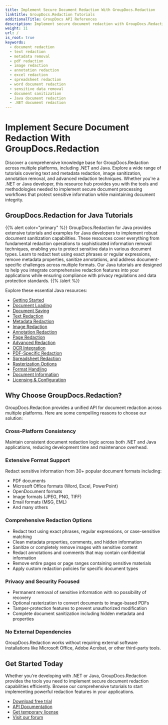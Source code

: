```yaml
---
title: Implement Secure Document Redaction With GroupDocs.Redaction
linktitle: GroupDocs.Redaction Tutorials
additionalTitle: GroupDocs API References
description: Implement secure document redaction with GroupDocs.Redaction for .NET & Java. Explore tutorials on text, metadata, image redaction & more.
weight: 11
url: /
is_root: true
keywords:
  - document redaction
  - text redaction
  - metadata removal
  - pdf redaction
  - image redaction
  - annotation redaction
  - excel redaction
  - spreadsheet redaction
  - word document redaction
  - sensitive data removal
  - document sanitization
  - Java document redaction
  - .NET document redaction
---
```


# Implement Secure Document Redaction With GroupDocs.Redaction

Discover a comprehensive knowledge base for GroupDocs.Redaction across multiple platforms, including .NET and Java. Explore a wide range of tutorials covering text and metadata redaction, image sanitization, annotation removal, and advanced redaction techniques. Whether you're a .NET or Java developer, this resource hub provides you with the tools and methodologies needed to implement secure document processing workflows that protect sensitive information while maintaining document integrity.

## GroupDocs.Redaction for Java Tutorials

{{% alert color="primary" %}}
GroupDocs.Redaction for Java provides extensive tutorials and examples for Java developers to implement robust document sanitization capabilities. These resources cover everything from fundamental redaction operations to sophisticated information removal techniques, enabling you to protect sensitive data in various document types. Learn to redact text using exact phrases or regular expressions, remove metadata properties, sanitize annotations, and address document-specific challenges across multiple formats. Our Java tutorials are designed to help you integrate comprehensive redaction features into your applications while ensuring compliance with privacy regulations and data protection standards.
{{% /alert %}}

Explore these essential Java resources:

- [Getting Started](./java/getting-started/)
- [Document Loading](./java/document-loading/)
- [Document Saving](./java/document-saving/)
- [Text Redaction](./java/text-redaction/)
- [Metadata Redaction](./java/metadata-redaction/)
- [Image Redaction](./java/image-redaction/)
- [Annotation Redaction](./java/annotation-redaction/)
- [Page Redaction](./java/page-redaction/)
- [Advanced Redaction](./java/advanced-redaction/)
- [OCR Integration](./java/ocr-integration/)
- [PDF-Specific Redaction](./java/pdf-specific-redaction/)
- [Spreadsheet Redaction](./java/spreadsheet-redaction/)
- [Rasterization Options](./java/rasterization-options/)
- [Format Handling](./java/format-handling/)
- [Document Information](./java/document-information/)
- [Licensing & Configuration](./java/licensing-configuration/)

## Why Choose GroupDocs.Redaction?

GroupDocs.Redaction provides a unified API for document redaction across multiple platforms. Here are some compelling reasons to choose our solution:

### Cross-Platform Consistency

Maintain consistent document redaction logic across both .NET and Java applications, reducing development time and maintenance overhead.

### Extensive Format Support

Redact sensitive information from 30+ popular document formats including:
- PDF documents
- Microsoft Office formats (Word, Excel, PowerPoint)
- OpenDocument formats
- Image formats (JPEG, PNG, TIFF)
- Email formats (MSG, EML)
- And many others

### Comprehensive Redaction Options

- Redact text using exact phrases, regular expressions, or case-sensitive matching
- Clean metadata properties, comments, and hidden information
- Sanitize or completely remove images with sensitive content
- Redact annotations and comments that may contain confidential information
- Remove entire pages or page ranges containing sensitive materials
- Apply custom redaction policies for specific document types

### Privacy and Security Focused

- Permanent removal of sensitive information with no possibility of recovery
- Optional rasterization to convert documents to image-based PDFs
- Tamper-protection features to prevent unauthorized modification
- Complete document sanitization including hidden metadata and properties

### No External Dependencies

GroupDocs.Redaction works without requiring external software installations like Microsoft Office, Adobe Acrobat, or other third-party tools.

## Get Started Today

Whether you're developing with .NET or Java, GroupDocs.Redaction provides the tools you need to implement secure document redaction capabilities efficiently. Browse our comprehensive tutorials to start implementing powerful redaction features in your applications.

- [Download free trial](https://releases.groupdocs.com/redaction/)
- [API Documentation](https://reference.groupdocs.com/redaction/)
- [Get temporary license](https://purchase.groupdocs.com/temporary-license/)
- [Visit our forum](https://forum.groupdocs.com/c/redaction/)